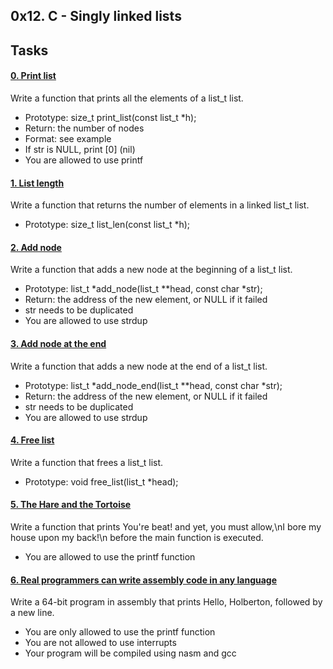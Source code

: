 ## 0x12. C - Singly linked lists

## Tasks
#### [ 0. Print list](0-print_list.c)
Write a function that prints all the elements of a list_t list.

- Prototype: size_t print_list(const list_t *h);
- Return: the number of nodes
- Format: see example
- If str is NULL, print [0] (nil)
- You are allowed to use printf

#### [1. List length](1-list_len.c)
Write a function that returns the number of elements in a linked list_t list.

- Prototype: size_t list_len(const list_t *h);

#### [ 2. Add node](2-add_node.c)
Write a function that adds a new node at the beginning of a list_t list.

- Prototype: list_t *add_node(list_t **head, const char *str);
- Return: the address of the new element, or NULL if it failed
- str needs to be duplicated
- You are allowed to use strdup

#### [ 3. Add node at the end](3-add_node_end.c)
Write a function that adds a new node at the end of a list_t list.

- Prototype: list_t *add_node_end(list_t **head, const char *str);
- Return: the address of the new element, or NULL if it failed
- str needs to be duplicated
- You are allowed to use strdup

#### [ 4. Free list](4-free_list.c)
Write a function that frees a list_t list.

- Prototype: void free_list(list_t *head);

#### [ 5. The Hare and the Tortoise](100-first.c)
Write a function that prints You're beat! and yet, you must allow,\nI bore my house upon my back!\n before the main function is executed.

- You are allowed to use the printf function

#### [ 6. Real programmers can write assembly code in any language](101-hello_holberton.asm)
Write a 64-bit program in assembly that prints Hello, Holberton, followed by a new line.

- You are only allowed to use the printf function
- You are not allowed to use interrupts
- Your program will be compiled using nasm and gcc

